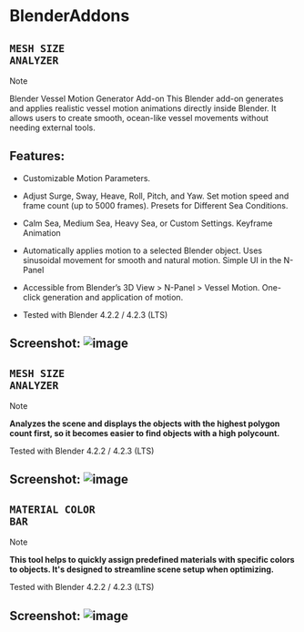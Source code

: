 # BlenderAddons

## <code>**MESH SIZE ANALYZER**</code>
>[!NOTE]
> Blender Vessel Motion Generator Add-on
> This Blender add-on generates and applies realistic vessel motion animations directly inside Blender. It allows users to create smooth, ocean-like vessel movements without needing external tools.
>
> ## **Features:**
>
> - Customizable Motion Parameters.
> - Adjust Surge, Sway, Heave, Roll, Pitch, and Yaw.
> Set motion speed and frame count (up to 5000 frames).
> Presets for Different Sea Conditions.
> - Calm Sea, Medium Sea, Heavy Sea, or Custom Settings.
> Keyframe Animation
> - Automatically applies motion to a selected Blender object.
> Uses sinusoidal movement for smooth and natural motion.
> Simple UI in the N-Panel
> - Accessible from Blender’s 3D View > N-Panel > Vessel Motion.
> One-click generation and application of motion.
>
> - Tested with Blender 4.2.2 / 4.2.3 (LTS)

Screenshot:
![image](https://github.com/user-attachments/assets/7066717f-73db-405a-ac68-667312f83b22)
---

## <code>**MESH SIZE ANALYZER**</code>
>[!NOTE]
> **Analyzes the scene and displays the objects with the highest polygon count first, so it becomes easier to find objects with a high polycount.**
>
> Tested with Blender 4.2.2 / 4.2.3 (LTS)

Screenshot:
![image](https://github.com/user-attachments/assets/15334d24-48af-4c2b-acfe-84cd226459e0)
---

## <code>**MATERIAL COLOR BAR**</code>
>[!NOTE]
> **This tool helps to quickly assign predefined materials with specific colors to objects. It's designed to streamline scene setup when optimizing.**
>
> Tested with Blender 4.2.2 / 4.2.3 (LTS)

Screenshot:
![image](https://github.com/user-attachments/assets/c639b772-426f-4d03-9c95-5f143ca1a426)
---
